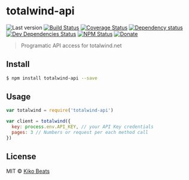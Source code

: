 # totalwind-api

![Last version](https://img.shields.io/github/tag/Kikobeats/totalwind-api.svg?style=flat-square)
[![Build Status](http://img.shields.io/travis/Kikobeats/totalwind-api/master.svg?style=flat-square)](https://travis-ci.org/Kikobeats/totalwind-api)
[![Coverage Status](https://img.shields.io/coveralls/Kikobeats/totalwind-api.svg?style=flat-square)](https://coveralls.io/github/Kikobeats/totalwind-api)
[![Dependency status](http://img.shields.io/david/Kikobeats/totalwind-api.svg?style=flat-square)](https://david-dm.org/Kikobeats/totalwind-api)
[![Dev Dependencies Status](http://img.shields.io/david/dev/Kikobeats/totalwind-api.svg?style=flat-square)](https://david-dm.org/Kikobeats/totalwind-api#info=devDependencies)
[![NPM Status](http://img.shields.io/npm/dm/totalwind-api.svg?style=flat-square)](https://www.npmjs.org/package/totalwind-api)
[![Donate](https://img.shields.io/badge/donate-paypal-blue.svg?style=flat-square)](https://paypal.me/Kikobeats)

> Programatic API access for totalwind.net

## Install

```bash
$ npm install totalwind-api --save
```

## Usage

```js
var totalwind = require('totalwind-api')

var client = totalwind({
  key: process.env.API_KEY, // your API Key credentials
  pages: 3 // Numbers or request per each method call
})
```

## License

MIT © [Kiko Beats](http://kikobeats.com)
